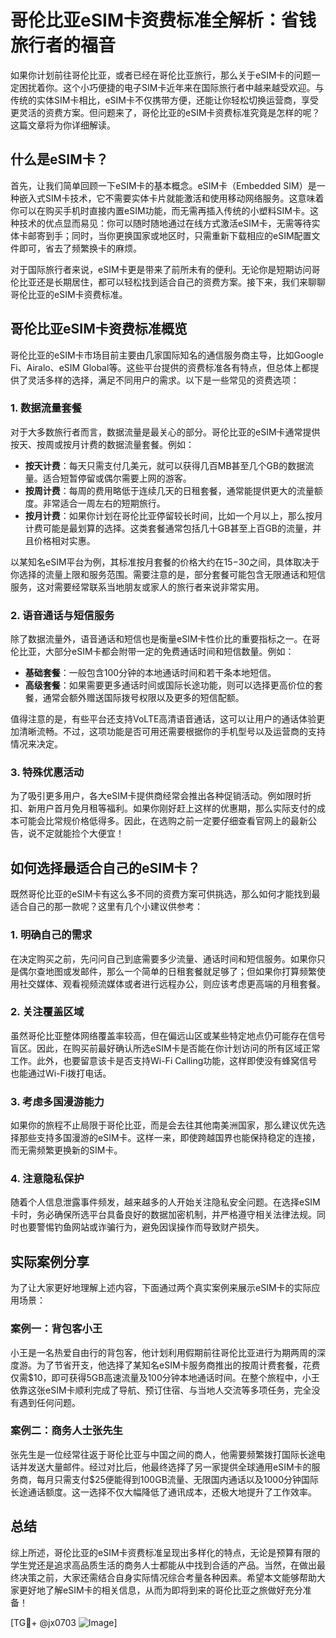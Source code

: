 # 哥伦比亚eSIM卡资费标准全解析：省钱旅行者的福音

如果你计划前往哥伦比亚，或者已经在哥伦比亚旅行，那么关于eSIM卡的问题一定困扰着你。这个小巧便捷的电子SIM卡近年来在国际旅行者中越来越受欢迎。与传统的实体SIM卡相比，eSIM卡不仅携带方便，还能让你轻松切换运营商，享受更灵活的资费方案。但问题来了，哥伦比亚的eSIM卡资费标准究竟是怎样的呢？这篇文章将为你详细解读。

## 什么是eSIM卡？

首先，让我们简单回顾一下eSIM卡的基本概念。eSIM卡（Embedded SIM）是一种嵌入式SIM卡技术，它不需要实体卡片就能激活和使用移动网络服务。这意味着你可以在购买手机时直接内置eSIM功能，而无需再插入传统的小塑料SIM卡。这种技术的优点显而易见：你可以随时随地通过在线方式激活eSIM卡，无需等待实体卡邮寄到手；同时，当你更换国家或地区时，只需重新下载相应的eSIM配置文件即可，省去了频繁换卡的麻烦。

对于国际旅行者来说，eSIM卡更是带来了前所未有的便利。无论你是短期访问哥伦比亚还是长期居住，都可以轻松找到适合自己的资费方案。接下来，我们来聊聊哥伦比亚的eSIM卡资费标准。

## 哥伦比亚eSIM卡资费标准概览

哥伦比亚的eSIM卡市场目前主要由几家国际知名的通信服务商主导，比如Google Fi、Airalo、eSIM Global等。这些平台提供的资费标准各有特点，但总体上都提供了灵活多样的选择，满足不同用户的需求。以下是一些常见的资费选项：

### 1. 数据流量套餐

对于大多数旅行者而言，数据流量是最关心的部分。哥伦比亚的eSIM卡通常提供按天、按周或按月计费的数据流量套餐。例如：

- **按天计费**：每天只需支付几美元，就可以获得几百MB甚至几个GB的数据流量。适合短暂停留或偶尔需要上网的游客。
- **按周计费**：每周的费用略低于连续几天的日租套餐，通常能提供更大的流量额度。非常适合一周左右的短期旅行。
- **按月计费**：如果你计划在哥伦比亚停留较长时间，比如一个月以上，那么按月计费可能是最划算的选择。这类套餐通常包括几十GB甚至上百GB的流量，并且价格相对实惠。

以某知名eSIM平台为例，其标准按月套餐的价格大约在$15-$30之间，具体取决于你选择的流量上限和服务范围。需要注意的是，部分套餐可能包含无限通话和短信服务，这对需要经常联系当地朋友或家人的旅行者来说非常实用。

### 2. 语音通话与短信服务

除了数据流量外，语音通话和短信也是衡量eSIM卡性价比的重要指标之一。在哥伦比亚，大部分eSIM卡都会附带一定的免费通话时间和短信数量。例如：

- **基础套餐**：一般包含100分钟的本地通话时间和若干条本地短信。
- **高级套餐**：如果需要更多通话时间或国际长途功能，则可以选择更高价位的套餐，通常会额外赠送国际拨号权限以及更多的短信配额。

值得注意的是，有些平台还支持VoLTE高清语音通话，这可以让用户的通话体验更加清晰流畅。不过，这项功能是否可用还需要根据你的手机型号以及运营商的支持情况来决定。

### 3. 特殊优惠活动

为了吸引更多用户，各大eSIM卡提供商经常会推出各种促销活动。例如限时折扣、新用户首月免月租等福利。如果你刚好赶上这样的优惠期，那么实际支付的成本可能会比常规价格低得多。因此，在选购之前一定要仔细查看官网上的最新公告，说不定就能捡个大便宜！

## 如何选择最适合自己的eSIM卡？

既然哥伦比亚的eSIM卡有这么多不同的资费方案可供挑选，那么如何才能找到最适合自己的那一款呢？这里有几个小建议供参考：

### 1. 明确自己的需求

在决定购买之前，先问问自己到底需要多少流量、通话时间和短信服务。如果你只是偶尔查地图或发邮件，那么一个简单的日租套餐就足够了；但如果你打算频繁使用社交媒体、观看视频流媒体或者进行远程办公，则应该考虑更高端的月租套餐。

### 2. 关注覆盖区域

虽然哥伦比亚整体网络覆盖率较高，但在偏远山区或某些特定地点仍可能存在信号盲区。因此，在购买前最好确认所选eSIM卡是否能在你计划访问的所有区域正常工作。此外，也要留意该卡是否支持Wi-Fi Calling功能，这样即使没有蜂窝信号也能通过Wi-Fi拨打电话。

### 3. 考虑多国漫游能力

如果你的旅程不止局限于哥伦比亚，而是会去往其他南美洲国家，那么建议优先选择那些支持多国漫游的eSIM卡。这样一来，即使跨越国界也能保持稳定的连接，而无需频繁更换新的SIM卡。

### 4. 注意隐私保护

随着个人信息泄露事件频发，越来越多的人开始关注隐私安全问题。在选择eSIM卡时，务必确保所选平台具备良好的数据加密机制，并严格遵守相关法律法规。同时也要警惕钓鱼网站或诈骗行为，避免因误操作而导致财产损失。

## 实际案例分享

为了让大家更好地理解上述内容，下面通过两个真实案例来展示eSIM卡的实际应用场景：

### 案例一：背包客小王

小王是一名热爱自由行的背包客，他计划利用假期前往哥伦比亚进行为期两周的深度游。为了节省开支，他选择了某知名eSIM卡服务商推出的按周计费套餐，花费仅需$10，即可获得5GB高速流量及100分钟本地通话时间。在整个旅程中，小王依靠这张eSIM卡顺利完成了导航、预订住宿、与当地人交流等多项任务，完全没有遇到任何问题。

### 案例二：商务人士张先生

张先生是一位经常往返于哥伦比亚与中国之间的商人，他需要频繁拨打国际长途电话并发送大量邮件。经过对比后，他最终选择了另一家提供全球通用eSIM卡的服务商，每月只需支付$25便能得到100GB流量、无限国内通话以及1000分钟国际长途通话额度。这一选择不仅大幅降低了通讯成本，还极大地提升了工作效率。

## 总结

综上所述，哥伦比亚的eSIM卡资费标准呈现出多样化的特点，无论是预算有限的学生党还是追求高品质生活的商务人士都能从中找到合适的产品。当然，在做出最终决策之前，大家还需结合自身实际情况综合考量各种因素。希望本文能够帮助大家更好地了解eSIM卡的相关信息，从而为即将到来的哥伦比亚之旅做好充分准备！

[TG💪+ @jx0703 ![Image](https://github.com/user-attachments/assets/dbca1d08-cadb-493c-b0ec-ad6f7a83f270)]
